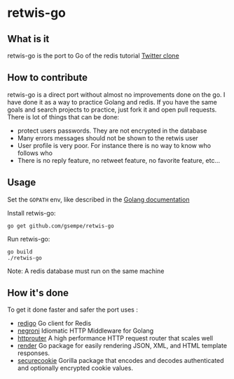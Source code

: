 retwis-go
=========
## What is it
retwis-go is the port to Go of the redis tutorial [Twitter clone](http://redis.io/topics/twitter-clone)

## How to contribute
retwis-go is a direct port without almost no improvements done on the go. I have done it as a way to practice Golang and redis.
If you have the same goals and search projects to practice, just fork it and open pull requests.
There is lot of things that can be done:
- protect users passwords. They are not encrypted in the database
- Many errors messages should not be shown to the retwis user
- User profile is very poor. For instance there is no way to know who follows who
- There is no reply feature, no retweet feature, no favorite feature, etc... 

## Usage
Set the `GOPATH` env, like described in the [Golang documentation](http://golang.org/doc/code.html#GOPATH)

Install retwis-go:
```
go get github.com/gsempe/retwis-go
```

Run retwis-go:
```
go build
./retwis-go
```

Note: A redis database must run on the same machine

## How it's done
To get it done faster and safer the port uses :
- [redigo](https://github.com/garyburd/redigo) Go client for Redis
- [negroni](https://github.com/codegangsta/negroni) Idiomatic HTTP Middleware for Golang
- [httprouter](https://github.com/julienschmidt/httprouter) A high performance HTTP request router that scales well
- [render](https://github.com/unrolled/render) Go package for easily rendering JSON, XML, and HTML template responses.
- [securecookie](https://github.com/gorilla/securecookie) Gorilla package that encodes and decodes authenticated and optionally encrypted cookie values.
